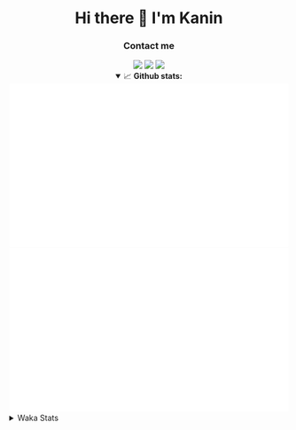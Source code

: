 <div align="center">
 <h1>Hi there 👋 I'm Kanin</h1>
 <h3>Contact me</h3>
 <a href="mailto:im@kanin.dev"><img src="https://img.shields.io/badge/gmail-%23D14836.svg?&style=for-the-badge&logo=gmail&logoColor=white"/></a>
 <a href="https://twitter.com/KaninDev"><img src="https://img.shields.io/badge/twitter-%231DA1F2.svg?&style=for-the-badge&logo=twitter&logoColor=white"/></a>
 <a href="https://www.linkedin.com/in/KaninDev"><img src="https://img.shields.io/badge/linkedin-%230077B5.svg?&style=for-the-badge&logo=linkedin&logoColor=white"/></a>
<details open>
  <summary>📈 <b>Github stats:</b></summary>
  <img src="https://github.com/Kanin/Kanin/blob/master/scripts/GitHubStats/generated/overview.svg"/>
  <img src="https://github.com/Kanin/Kanin/blob/master/scripts/GitHubStats/generated/languages.svg"/>
</details>
</div>

<details>
 <summary>Waka Stats</summary>

<!--START_SECTION:waka-->
![Code Time](http://img.shields.io/badge/Code%20Time-1%2C832%20hrs%2022%20mins-blue)

![Profile Views](http://img.shields.io/badge/Profile%20Views-0-blue)

![Lines of code](https://img.shields.io/badge/From%20Hello%20World%20I%27ve%20Written-21%20Thousand%20lines%20of%20code-blue)

**🐱 My GitHub Data** 

> 🏆 85 Contributions in the Year 2022
 > 
> 📦 83.7 kB Used in GitHub's Storage 
 > 
> 🚫 Not Opted to Hire
 > 
> 📜 13 Public Repositories 
 > 
> 🔑 9 Private Repositories  
 > 
**I'm an Early 🐤** 

```text
🌞 Morning    109 commits    ████░░░░░░░░░░░░░░░░░░░░░   16.49% 
🌆 Daytime    233 commits    ████████░░░░░░░░░░░░░░░░░   35.25% 
🌃 Evening    158 commits    ██████░░░░░░░░░░░░░░░░░░░   23.9% 
🌙 Night      161 commits    ██████░░░░░░░░░░░░░░░░░░░   24.36%

```
📅 **I'm Most Productive on Monday** 

```text
Monday       119 commits    ████░░░░░░░░░░░░░░░░░░░░░   18.0% 
Tuesday      97 commits     ███░░░░░░░░░░░░░░░░░░░░░░   14.67% 
Wednesday    83 commits     ███░░░░░░░░░░░░░░░░░░░░░░   12.56% 
Thursday     96 commits     ███░░░░░░░░░░░░░░░░░░░░░░   14.52% 
Friday       92 commits     ███░░░░░░░░░░░░░░░░░░░░░░   13.92% 
Saturday     67 commits     ██░░░░░░░░░░░░░░░░░░░░░░░   10.14% 
Sunday       107 commits    ████░░░░░░░░░░░░░░░░░░░░░   16.19%

```


📊 **This Week I Spent My Time On** 

```text
⌚︎ Time Zone: America/New_York

💬 Programming Languages: 
Python                   8 hrs 34 mins       ██████████████████░░░░░░░   74.54% 
Log File                 1 hr 16 mins        ██░░░░░░░░░░░░░░░░░░░░░░░   11.12% 
virtualenv               1 hr 4 mins         ██░░░░░░░░░░░░░░░░░░░░░░░   9.4% 
.env file                9 mins              ░░░░░░░░░░░░░░░░░░░░░░░░░   1.38% 
GitIgnore file           8 mins              ░░░░░░░░░░░░░░░░░░░░░░░░░   1.18%

🔥 Editors: 
PyCharm                  11 hrs 30 mins      █████████████████████████   100.0%

🐱‍💻 Projects: 
OhioBot                  8 hrs 7 mins        █████████████████░░░░░░░░   70.68% 
TomsBotPyCord            3 hrs 19 mins       ███████░░░░░░░░░░░░░░░░░░   28.87% 
Unknown Project          2 mins              ░░░░░░░░░░░░░░░░░░░░░░░░░   0.32% 
Naila.py                 0 secs              ░░░░░░░░░░░░░░░░░░░░░░░░░   0.09% 
py-cord                  0 secs              ░░░░░░░░░░░░░░░░░░░░░░░░░   0.04%

💻 Operating System: 
Linux                    11 hrs 30 mins      █████████████████████████   100.0%

```

**I Mostly Code in Python** 

```text
Python                   23 repos            ███████████████████░░░░░░   76.67% 
JavaScript               3 repos             ██░░░░░░░░░░░░░░░░░░░░░░░   10.0% 
Java                     2 repos             █░░░░░░░░░░░░░░░░░░░░░░░░   6.67% 
Kotlin                   1 repo              ░░░░░░░░░░░░░░░░░░░░░░░░░   3.33% 
HTML                     1 repo              ░░░░░░░░░░░░░░░░░░░░░░░░░   3.33%

```


**Timeline**

![Chart not found](https://raw.githubusercontent.com/Kanin/Kanin/master/charts/bar_graph.png) 


 Last Updated on 04/02/2022 21:36:54 UTC
<!--END_SECTION:waka-->
</details>
